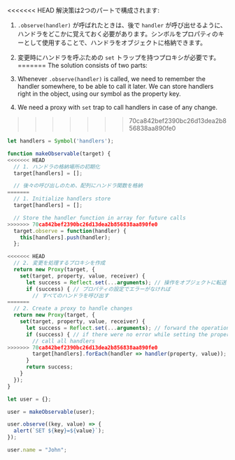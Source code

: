 <<<<<<< HEAD
解決策は2つのパートで構成されます:

1. `.observe(handler)` が呼ばれたときは、後で `handler` が呼び出せるように、ハンドラをどこかに覚えておく必要があります。シンボルをプロパティのキーとして使用することで、ハンドラをオブジェクトに格納できます。
2. 変更時にハンドラを呼ぶための `set` トラップを持つプロキシが必要です。
=======
The solution consists of two parts:

1. Whenever `.observe(handler)` is called, we need to remember the handler somewhere, to be able to call it later. We can store handlers right in the object, using our symbol as the property key.
2. We need a proxy with `set` trap to call handlers in case of any change.
>>>>>>> 70ca842bef2390bc26d13dea2b856838aa890fe0

```js run
let handlers = Symbol('handlers');

function makeObservable(target) {
<<<<<<< HEAD
  // 1. ハンドラの格納場所の初期化
  target[handlers] = [];

  // 後々の呼び出しのため、配列にハンドラ関数を格納
=======
  // 1. Initialize handlers store
  target[handlers] = [];

  // Store the handler function in array for future calls
>>>>>>> 70ca842bef2390bc26d13dea2b856838aa890fe0
  target.observe = function(handler) {
    this[handlers].push(handler);
  };

<<<<<<< HEAD
  // 2. 変更を処理するプロキシを作成
  return new Proxy(target, {
    set(target, property, value, receiver) {
      let success = Reflect.set(...arguments); // 操作をオブジェクトに転送
      if (success) { // プロパティの設定でエラーがなければ
        // すべてのハンドラを呼び出す
=======
  // 2. Create a proxy to handle changes
  return new Proxy(target, {
    set(target, property, value, receiver) {
      let success = Reflect.set(...arguments); // forward the operation to object
      if (success) { // if there were no error while setting the property
        // call all handlers
>>>>>>> 70ca842bef2390bc26d13dea2b856838aa890fe0
        target[handlers].forEach(handler => handler(property, value));
      }
      return success;
    }
  });
}

let user = {};

user = makeObservable(user);

user.observe((key, value) => {
  alert(`SET ${key}=${value}`);
});

user.name = "John";
```

